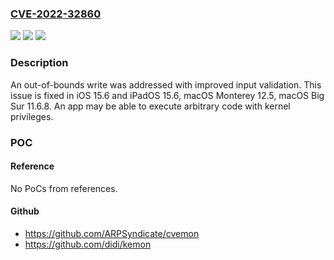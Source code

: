 ### [CVE-2022-32860](https://cve.mitre.org/cgi-bin/cvename.cgi?name=CVE-2022-32860)
![](https://img.shields.io/static/v1?label=Product&message=macOS&color=blue)
![](https://img.shields.io/static/v1?label=Version&message=n%2Fa&color=blue)
![](https://img.shields.io/static/v1?label=Vulnerability&message=An%20app%20may%20be%20able%20to%20execute%20arbitrary%20code%20with%20kernel%20privileges&color=brighgreen)

### Description

An out-of-bounds write was addressed with improved input validation. This issue is fixed in iOS 15.6 and iPadOS 15.6, macOS Monterey 12.5, macOS Big Sur 11.6.8. An app may be able to execute arbitrary code with kernel privileges.

### POC

#### Reference
No PoCs from references.

#### Github
- https://github.com/ARPSyndicate/cvemon
- https://github.com/didi/kemon

